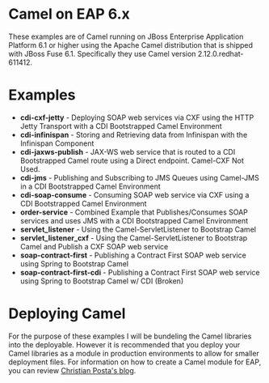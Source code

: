 # Camel on EAP 6.x
These examples are of Camel running on JBoss Enterprise Application Platform 6.1 or higher using the Apache Camel distribution that is shipped with JBoss Fuse 6.1. Specifically they use Camel version 2.12.0.redhat-611412.

# Examples
 - **cdi-cxf-jetty** - Deploying SOAP web services via CXF using the HTTP Jetty Transport with a CDI Bootstrapped Camel Environment
 - **cdi-infinispan** - Storing and Retrieving data from Infinispan with the Infinispan Component
 - **cdi-jaxws-publish** - JAX-WS web service that is routed to a CDI Bootstrapped Camel route using a Direct endpoint. Camel-CXF Not Used.
 - **cdi-jms** - Publishing and Subscribing to JMS Queues using Camel-JMS in a CDI Bootstrapped Camel Environment
 - **cdi-soap-consume** - Consuming SOAP web service via CXF using a CDI Bootstrapped Camel Environment
 - **order-service** - Combined Example that Publishes/Consumes SOAP services and uses JMS with a CDI Bootstrapped Camel Environment
 - **servlet_listener** - Using the Camel-ServletListener to Bootstrap Camel
 - **servlet_listener_cxf** - Using the Camel-ServletListener to Bootstrap Camel and Publish a CXF SOAP web service
 - **soap-contract-first** - Publishing a Contract First SOAP web service using Spring to Bootstrap Camel
 - **soap-contract-first-cdi** - Publishing a Contract First SOAP web service using Spring to Bootstrap Camel w/ CDI (Broken)

# Deploying Camel
For the purpose of these examples I will be bundeling the Camel libraries into the deployable. However it is recommended that you deploy your Camel libraries as a module in production environments to allow for smaller deployment files. For information on how to create a Camel module for EAP, you can review [Christian Posta's blog](http://www.christianposta.com/blog/?p=396).
